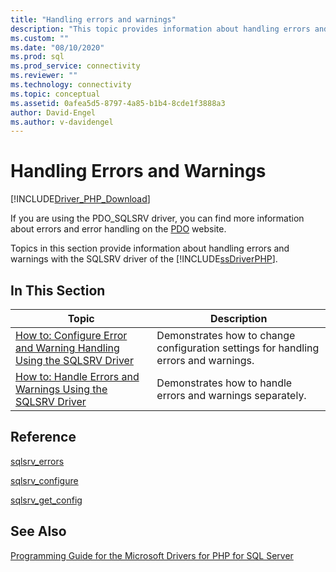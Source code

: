 ```yaml
---
title: "Handling errors and warnings"
description: "This topic provides information about handling errors and warnings when using the Microsoft SQLSRV Driver for PHP for SQL Server"
ms.custom: ""
ms.date: "08/10/2020"
ms.prod: sql
ms.prod_service: connectivity
ms.reviewer: ""
ms.technology: connectivity
ms.topic: conceptual
ms.assetid: 0afea5d5-8797-4a85-b1b4-8cde1f3888a3
author: David-Engel
ms.author: v-davidengel
---
```

# Handling Errors and Warnings
[!INCLUDE[Driver_PHP_Download](../../includes/driver_php_download.md)]

If you are using the PDO_SQLSRV driver, you can find more information about errors and error handling on the [PDO](https://php.net/manual/book.pdo.php) website.  
  
Topics in this section provide information about handling errors and warnings with the SQLSRV driver of the [!INCLUDE[ssDriverPHP](../../includes/ssdriverphp_md.md)].  
  
## In This Section  
  
|Topic|Description|  
|---------|---------------|  
|[How to: Configure Error and Warning Handling Using the SQLSRV Driver](../../connect/php/how-to-configure-error-and-warning-handling-using-the-sqlsrv-driver.md)|Demonstrates how to change configuration settings for handling errors and warnings.|  
|[How to: Handle Errors and Warnings Using the SQLSRV Driver](../../connect/php/how-to-handle-errors-and-warnings-using-the-sqlsrv-driver.md)|Demonstrates how to handle errors and warnings separately.|  
  
## Reference  
[sqlsrv_errors](../../connect/php/sqlsrv-errors.md)  
  
[sqlsrv_configure](../../connect/php/sqlsrv-configure.md)  
  
[sqlsrv_get_config](../../connect/php/sqlsrv-get-config.md)  
  
## See Also  
[Programming Guide for the Microsoft Drivers for PHP for SQL Server](../../connect/php/programming-guide-for-php-sql-driver.md)
  
